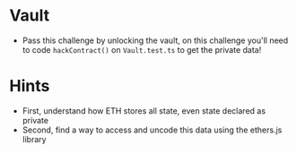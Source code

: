 # Vault

- Pass this challenge by unlocking the vault, on this challenge you'll need to code `hackContract()` on `Vault.test.ts` to get the private data!

# Hints

- First, understand how ETH stores all state, even state declared as private
- Second, find a way to access and uncode this data using the ethers.js library
